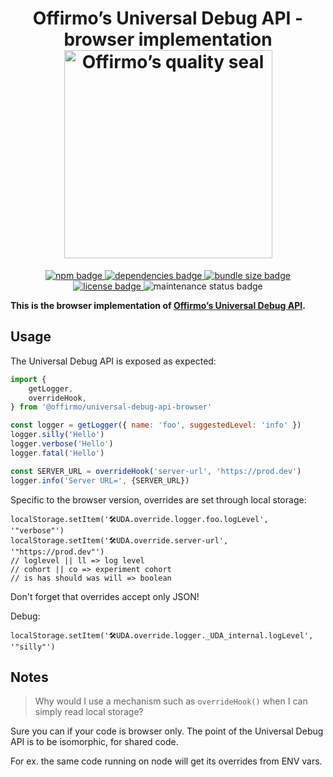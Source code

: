 
<h1 align="center">
	Offirmo’s Universal Debug API - browser implementation<br>
	<a href="https://www.offirmo.net/offirmo-monorepo/0-doc/modules-directory/index.html">
		<img src="https://www.offirmo.net/offirmo-monorepo/public/offirmos_quality_seal.png" alt="Offirmo’s quality seal" width="333">
	</a>
</h1>

<p align="center">
	<a alt="npm package page"
	  href="https://www.npmjs.com/package/@offirmo/universal-debug-api-browser">
		<img alt="npm badge"
		  src="https://img.shields.io/npm/v/@offirmo/universal-debug-api-browser.svg">
	</a>
	<a alt="dependencies analysis"
	  href="https://david-dm.org/offirmo/offirmo-monorepo?path=3-advanced--multi%2Funiversal-debug-api-browser">
		<img alt="dependencies badge"
		  src="https://img.shields.io/david/offirmo/offirmo-monorepo.svg?path=3-advanced--multi%2Funiversal-debug-api-browser">
	</a>
	<a alt="bundle size evaluation"
	  href="https://bundlephobia.com/result?p=@offirmo/universal-debug-api-browser">
		<img alt="bundle size badge"
		  src="https://img.shields.io/bundlephobia/minzip/@offirmo/universal-debug-api-browser.svg">
	</a>
	<a alt="license"
	  href="https://unlicense.org/">
		<img alt="license badge"
		  src="https://img.shields.io/badge/license-public_domain-brightgreen.svg">
	</a>
	<img alt="maintenance status badge"
	  src="https://img.shields.io/maintenance/yes/2022.svg">
</p>

**This is the browser implementation of [Offirmo’s Universal Debug API](https://universal-debug-api-js.netlify.app/).**

## Usage

The Universal Debug API is exposed as expected:

```javascript
import {
	getLogger,
	overrideHook,
} from '@offirmo/universal-debug-api-browser'

const logger = getLogger({ name: 'foo', suggestedLevel: 'info' })
logger.silly('Hello')
logger.verbose('Hello')
logger.fatal('Hello')

const SERVER_URL = overrideHook('server-url', 'https://prod.dev')
logger.info('Server URL=', {SERVER_URL})
```

Specific to the browser version, overrides are set through local storage:

```
localStorage.setItem('🛠UDA.override.logger.foo.logLevel', '"verbose"')
localStorage.setItem('🛠UDA.override.server-url', '"https://prod.dev"')
// loglevel || ll => log level
// cohort || co => experiment cohort
// is has should was will => boolean
```

Don't forget that overrides accept only JSON!

Debug:
```
localStorage.setItem('🛠UDA.override.logger._UDA_internal.logLevel', '"silly"')
```

## Notes

> Why would I use a mechanism such as `overrideHook()` when I can simply read local storage?

Sure you can if your code is browser only.
The point of the Universal Debug API is to be isomorphic,
for shared code.

For ex. the same code running on node will get its overrides from ENV vars.
